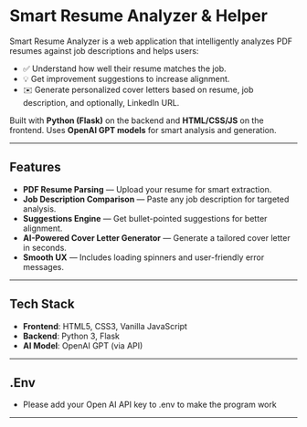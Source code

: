 # Smart Resume Analyzer & Helper

Smart Resume Analyzer is a web application that intelligently analyzes PDF resumes against job descriptions and helps users:

- ✅ Understand how well their resume matches the job.
- 💡 Get improvement suggestions to increase alignment.
- ✉️ Generate personalized cover letters based on resume, job description, and optionally, LinkedIn URL.

Built with **Python (Flask)** on the backend and **HTML/CSS/JS** on the frontend. Uses **OpenAI GPT models** for smart analysis and generation.

---

## Features

- **PDF Resume Parsing** — Upload your resume for smart extraction.
- **Job Description Comparison** — Paste any job description for targeted analysis.
- **Suggestions Engine** — Get bullet-pointed suggestions for better alignment.
- **AI-Powered Cover Letter Generator** — Generate a tailored cover letter in seconds.
- **Smooth UX** — Includes loading spinners and user-friendly error messages.

---

## Tech Stack

- **Frontend**: HTML5, CSS3, Vanilla JavaScript
- **Backend**: Python 3, Flask
- **AI Model**: OpenAI GPT (via API)

---

## .Env

- Please add your Open AI API key to .env to make the program work

---

